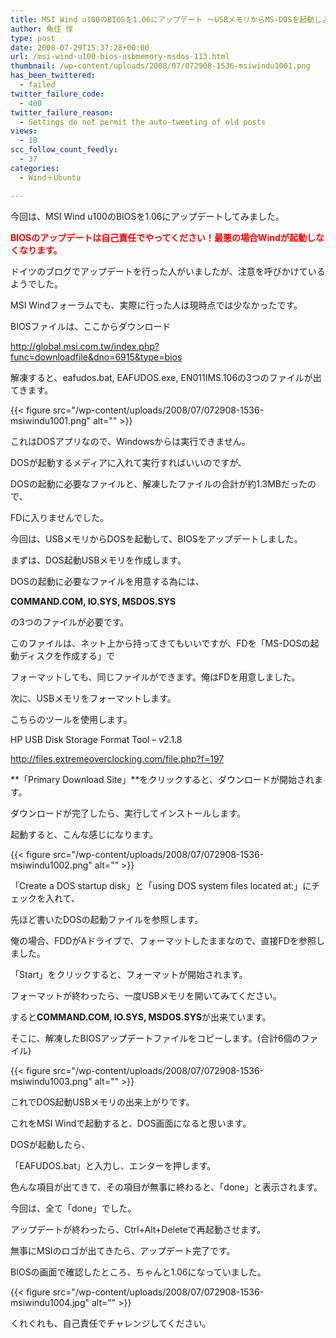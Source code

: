 ```yaml
---
title: MSI Wind u100のBIOSを1.06にアップデート 〜USBメモリからMS-DOSを起動しよう〜
author: 魚住 惇
type: post
date: 2008-07-29T15:37:28+00:00
url: /msi-wind-u100-bios-usbmemory-msdos-113.html
thumbnail: /wp-content/uploads/2008/07/072908-1536-msiwindu1001.png
has_been_twittered:
  - failed
twitter_failure_code:
  - 400
twitter_failure_reason:
  - Settings do not permit the auto-tweeting of old posts
views:
  - 18
scc_follow_count_feedly:
  - 37
categories:
  - Wind＋Ubuntu

---
```

今回は、MSI Wind u100のBIOSを1.06にアップデートしてみました。

<!--more-->

<span style="color: red;"><b>BIOSのアップデートは自己責任でやってください！最悪の場合Windが起動しなくなります。</b></span>

ドイツのブログでアップデートを行った人がいましたが、注意を呼びかけているようでした。

MSI Windフォーラムでも、実際に行った人は現時点では少なかったです。

BIOSファイルは、ここからダウンロード

http://global.msi.com.tw/index.php?func=downloadfile&dno=6915&type=bios

解凍すると、eafudos.bat, EAFUDOS.exe, EN011IMS.106の3つのファイルが出てきます。

{{< figure src="/wp-content/uploads/2008/07/072908-1536-msiwindu1001.png" alt="" >}} 

これはDOSアプリなので、Windowsからは実行できません。

DOSが起動するメディアに入れて実行すればいいのですが、

DOSの起動に必要なファイルと、解凍したファイルの合計が約1.3MBだったので、

FDに入りませんでした。

今回は、USBメモリからDOSを起動して、BIOSをアップデートしました。

まずは、DOS起動USBメモリを作成します。

DOSの起動に必要なファイルを用意する為には、

**COMMAND.COM, IO.SYS, MSDOS.SYS**

の3つのファイルが必要です。

このファイルは、ネット上から持ってきてもいいですが、FDを「MS-DOSの起動ディスクを作成する」で

フォーマットしても、同じファイルができます。俺はFDを用意しました。

次に、USBメモリをフォーマットします。

こちらのツールを使用します。

HP USB Disk Storage Format Tool &#8211; v2.1.8

<http://files.extremeoverclocking.com/file.php?f=197>

**「Primary Download Site」**をクリックすると、ダウンロードが開始されます。

ダウンロードが完了したら、実行してインストールします。

起動すると、こんな感じになります。

{{< figure src="/wp-content/uploads/2008/07/072908-1536-msiwindu1002.png" alt="" >}} 

「Create a DOS startup disk」と「using DOS system files located at:」にチェックを入れて、

先ほど書いたDOSの起動ファイルを参照します。

俺の場合、FDDがAドライブで、フォーマットしたままなので、直接FDを参照しました。

「Start」をクリックすると、フォーマットが開始されます。

フォーマットが終わったら、一度USBメモリを開いてみてください。

すると**COMMAND.COM, IO.SYS, MSDOS.SYS**が出来ています。

そこに、解凍したBIOSアップデートファイルをコピーします。(合計6個のファイル)

{{< figure src="/wp-content/uploads/2008/07/072908-1536-msiwindu1003.png" alt="" >}} 

これでDOS起動USBメモリの出来上がりです。

これをMSI Windで起動すると、DOS画面になると思います。

DOSが起動したら、

「EAFUDOS.bat」と入力し、エンターを押します。

色んな項目が出てきて、その項目が無事に終わると、「done」と表示されます。

今回は、全て「done」でした。

アップデートが終わったら、Ctrl+Alt+Deleteで再起動させます。

無事にMSIのロゴが出てきたら、アップデート完了です。

BIOSの画面で確認したところ、ちゃんと1.06になっていました。

{{< figure src="/wp-content/uploads/2008/07/072908-1536-msiwindu1004.jpg" alt="" >}} 

くれぐれも、自己責任でチャレンジしてください。